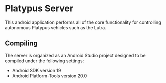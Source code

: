 Platypus Server
===============

This android application performs all of the core functionality for
controlling autonomous Platypus vehicles such as the Lutra.

Compiling
---------
The server is organized as an Android Studio project designed to be
compiled under the following settings:
  * Android SDK version 19 
  * Android Platform-Tools version 20.0
